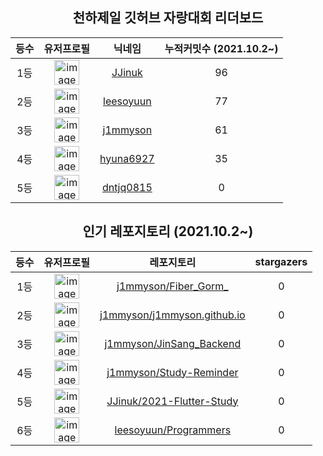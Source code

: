 
<h2 align="center">천하제일 깃허브 자랑대회 리더보드</h2>

<table align="center">
  <thead>
    <tr>
      <th>
        등수
      </th>
      <th>
        유저프로필
      </th>
      <th>
        닉네임
      </th>
      <th>
        누적커밋수 (2021.10.2~)
      </th>
    </tr>
  </thead>
  <tbody>
    <tr>
      <td align="center">
        1등
      </td>
      <td align="center">
        <a href="https://github.com/JJinuk" >
          <img width="40" alt="image" src="https://avatars.githubusercontent.com/u/74299463?v=4">
        </a>
      </td>
      <td align="center">
      <a href="https://github.com/JJinuk" >
          JJinuk
      </a>
      </td>
      <td align="center">
        96
      </td>
    </tr>
    <tr>
      <td align="center">
        2등
      </td>
      <td align="center">
        <a href="https://github.com/leesoyuun" >
          <img width="40" alt="image" src="https://avatars.githubusercontent.com/u/51051548?v=4">
        </a>
      </td>
      <td align="center">
      <a href="https://github.com/leesoyuun" >
          leesoyuun
      </a>
      </td>
      <td align="center">
        77
      </td>
    </tr>
    <tr>
      <td align="center">
        3등
      </td>
      <td align="center">
        <a href="https://github.com/j1mmyson" >
          <img width="40" alt="image" src="https://avatars.githubusercontent.com/u/32802673?v=4">
        </a>
      </td>
      <td align="center">
      <a href="https://github.com/j1mmyson" >
          j1mmyson
      </a>
      </td>
      <td align="center">
        61
      </td>
    </tr>
    <tr>
      <td align="center">
        4등
      </td>
      <td align="center">
        <a href="https://github.com/hyuna6927" >
          <img width="40" alt="image" src="https://avatars.githubusercontent.com/u/83574289?v=4">
        </a>
      </td>
      <td align="center">
      <a href="https://github.com/hyuna6927" >
          hyuna6927
      </a>
      </td>
      <td align="center">
        35
      </td>
    </tr>
    <tr>
      <td align="center">
        5등
      </td>
      <td align="center">
        <a href="https://github.com/dntjq0815" >
          <img width="40" alt="image" src="https://avatars.githubusercontent.com/u/66402486?v=4">
        </a>
      </td>
      <td align="center">
      <a href="https://github.com/dntjq0815" >
          dntjq0815
      </a>
      </td>
      <td align="center">
        0
      </td>
    </tr>
  </tbody>
</table>

<h2 align="center">인기 레포지토리 (2021.10.2~)</h2>

<table align="center">
  <thead>
    <tr>
      <th>
        등수
      </th>
      <th>
        유저프로필
      </th>
      <th>
        레포지토리
      </th>
      <th>
        stargazers
      </th>
    </tr>
  </thead>
  <tbody>
    <tr>
      <td align="center">
        1등
      </td>
      <td align="center">
        <a href="https://github.com/j1mmyson" >
          <img width="40" alt="image" src="https://avatars.githubusercontent.com/u/32802673?v=4">
        </a>
      </td>
      <td align="center">
        <a href="https://github.com/j1mmyson/Fiber_Gorm_" >
          j1mmyson/Fiber_Gorm_
        </a>
      </td>
      </td>
      <td align="center">
        0
      </td>
    </tr>
    <tr>
      <td align="center">
        2등
      </td>
      <td align="center">
        <a href="https://github.com/j1mmyson" >
          <img width="40" alt="image" src="https://avatars.githubusercontent.com/u/32802673?v=4">
        </a>
      </td>
      <td align="center">
        <a href="https://github.com/j1mmyson/j1mmyson.github.io" >
          j1mmyson/j1mmyson.github.io
        </a>
      </td>
      </td>
      <td align="center">
        0
      </td>
    </tr>
    <tr>
      <td align="center">
        3등
      </td>
      <td align="center">
        <a href="https://github.com/j1mmyson" >
          <img width="40" alt="image" src="https://avatars.githubusercontent.com/u/32802673?v=4">
        </a>
      </td>
      <td align="center">
        <a href="https://github.com/j1mmyson/JinSang_Backend" >
          j1mmyson/JinSang_Backend
        </a>
      </td>
      </td>
      <td align="center">
        0
      </td>
    </tr>
    <tr>
      <td align="center">
        4등
      </td>
      <td align="center">
        <a href="https://github.com/j1mmyson" >
          <img width="40" alt="image" src="https://avatars.githubusercontent.com/u/32802673?v=4">
        </a>
      </td>
      <td align="center">
        <a href="https://github.com/j1mmyson/Study-Reminder" >
          j1mmyson/Study-Reminder
        </a>
      </td>
      </td>
      <td align="center">
        0
      </td>
    </tr>
    <tr>
      <td align="center">
        5등
      </td>
      <td align="center">
        <a href="https://github.com/JJinuk" >
          <img width="40" alt="image" src="https://avatars.githubusercontent.com/u/74299463?v=4">
        </a>
      </td>
      <td align="center">
        <a href="https://github.com/JJinuk/2021-Flutter-Study" >
          JJinuk/2021-Flutter-Study
        </a>
      </td>
      </td>
      <td align="center">
        0
      </td>
    </tr>
    <tr>
      <td align="center">
        6등
      </td>
      <td align="center">
        <a href="https://github.com/leesoyuun" >
          <img width="40" alt="image" src="https://avatars.githubusercontent.com/u/51051548?v=4">
        </a>
      </td>
      <td align="center">
        <a href="https://github.com/leesoyuun/Programmers" >
          leesoyuun/Programmers
        </a>
      </td>
      </td>
      <td align="center">
        0
      </td>
    </tr>
  </tbody>
</table>
    